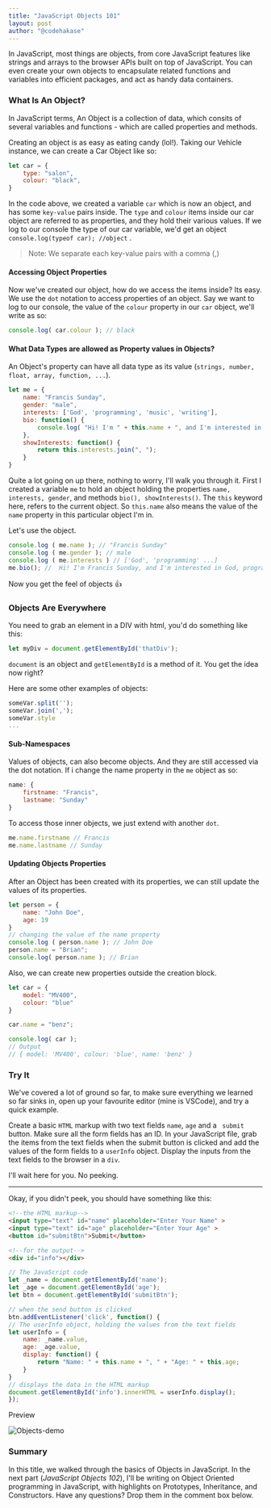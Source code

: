 ```yaml
---
title: "JavaScript Objects 101"
layout: post
author: "@codehakase"
---
```

In JavaScript, most things are objects, from core JavaScript features like strings and arrays to the browser APIs built on top of JavaScript. You can even create your own objects to encapsulate related functions and variables into efficient packages, and act as handy data containers.

### What Is An Object?
In JavaScript terms, An Object is a collection of data, which consits of several variables and functions - which are called properties and methods.

Creating an object is as easy as eating candy (lol!). Taking our Vehicle instance, we can create a Car Object like so:
```javascript
let car = {
    type: "salon",
    colour: "black",
}
```

In the code above, we created a variable `car` which is now an object, and has some `key-value` pairs inside. The `type` and `colour` items inside our car object are referred to as properties, and they hold their various values. 
If we log to our console the type of our car variable, we'd get an object `console.log(typeof car); //object` .

> Note: We separate each key-value pairs with a comma (,)

#### Accessing Object Properties
Now we've created our object, how do we access the items inside? Its easy. We use the `dot` notation to access properties of an object. Say we want to log to our console, the value of the `colour` property in our `car` object, we'll write as so:
```javascript
console.log( car.colour ); // black
```
#### What Data Types are allowed as Property values in Objects?
An Object's property can have all data type as its value (`strings, number, float, array, function, ...`).
```javascript
let me = {
    name: "Francis Sunday",
    gender: "male",
    interests: ['God', 'programming', 'music', 'writing'],
    bio: function() {
        console.log( "Hi! I'm " + this.name + ", and I'm interested in " + this.showInterests() )
    },
    showInterests: function() {
        return this.interests.join(", ");
    }
}
```
Quite a lot going on up there, nothing to worry, I'll walk you through it. 
First I created a variable `me` to hold an object holding the properties `name, interests, gender`, and methods `bio(), showInterests()`. The `this` keyword here, refers to the current object. So `this.name` also means the value of the `name` property in this particular object I'm in.

Let's use the object.
```javascript
console.log ( me.name ); // "Francis Sunday"
console.log ( me.gender ); // male
console.log ( me.interests ) // ['God', 'programming' ...]
me.bio(); //  Hi! I'm Francis Sunday, and I'm interested in God, programming, music, writing
```
Now you get the feel of objects :+1:

### Objects Are Everywhere
You need to grab an element in a DIV with html, you'd do something like this:
```javascript
let myDiv = document.getElementById('thatDiv');
``` 
`document` is an object and `getElementById` is a method of it. You get the idea now right?

Here are some other examples of objects:
```javascript
someVar.split('');
someVar.join(',');
someVar.style
...
```

#### Sub-Namespaces
Values of objects, can also become objects. And they are still accessed via the dot notation.
If i change the name property in the `me` object as so:
```javascript
name: {
    firstname: "Francis",
    lastname: "Sunday"
}
```
To access those inner objects, we just extend with another `dot`.
```javascript
me.name.firstname // Francis
me.name.lastname // Sunday

```

#### Updating Objects Properties
After an Object has been created with its properties, we can still update the values of its properties.
```javascript
let person = {
    name: "John Doe",
    age: 19
}
// changing the value of the name property
console.log ( person.name ); // John Doe
person.name = "Brian";
console.log( person.name ); // Brian
```

Also, we can create new properties outside the creation block.
```javascript
let car = {
    model: "MV400",
    colour: "blue"
}

car.name = "benz";

console.log( car ); 
// Output 
// { model: 'MV400', colour: 'blue', name: 'benz' }
```

### Try It
We've covered a lot of ground so far, to make sure everything we learned so far sinks in, open up your favourite editor (mine is VSCode), and try a quick example.

Create a basic `HTML` markup with two text fields `name`, `age` and a ` submit` button. Make sure all the form fields has an ID.
In your JavaScript file, grab the items from the text fields when the submit button is clicked and add the values of the form fields to a `userInfo` object.
Display the inputs from the text fields to the browser in a `div`.

I'll wait here for you. No peeking.

---
Okay, if you didn't peek, you should have something like this:
```html
<!--the HTML markup-->
<input type="text" id="name" placeholder="Enter Your Name" >
<input type="text" id="age" placeholder="Enter Your Age" >
<button id="submitBtn">Submit</button>

<!--for the output-->
<div id="info"></div>

```

```javascript
// The JavaScript code
let _name = document.getElementById('name'); 
let _age = document.getElementById('age');
let btn = document.getElementById('submitBtn');

// when the send button is clicked
btn.addEventListener('click', function() {
// The userInfo object, holding the values from the text fields
let userInfo = {
    name: _name.value,
    age: _age.value,
    display: function() {
        return "Name: " + this.name + ", " + "Age: " + this.age;
    }
}
// displays the data in the HTML markup
document.getElementById('info').innerHTML = userInfo.display();
});
```
Preview

![Objects-demo]({{site.url}}/assets/Objects-demo.gif "Objects Demo")


### Summary
In this title, we walked through the basics of Objects in JavaScript. In the next part (*JavaScript Objects 102*), I'll be writing on Object Oriented programming in JavaScript, with highlights on Prototypes, Inheritance, and Constructors. 
Have any questions? Drop them in the comment box below.
